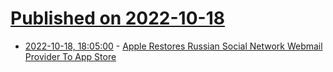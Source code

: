 # [Published on 2022-10-18](index.md)

* [2022-10-18, 18:05:00](https://apple.slashdot.org/story/22/10/18/181241/apple-restores-russian-social-network-webmail-provider-to-app-store?utm_source=rss1.0mainlinkanon&utm_medium=feed) - [Apple Restores Russian Social Network Webmail Provider To App Store](https://apple.slashdot.org/story/22/10/18/181241/apple-restores-russian-social-network-webmail-provider-to-app-store?utm_source=rss1.0mainlinkanon&utm_medium=feed)
